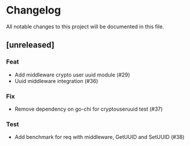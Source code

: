 # Changelog

All notable changes to this project will be documented in this file.

## [unreleased]

### Feat

- Add middleware crypto user uuid module (#29)
- Uuid middleware integration (#36)

### Fix

- Remove dependency on go-chi for cryptouseruuid test (#37)

### Test

- Add benchmark for req with middleware, GetUUID and SetUUID (#38)

<!-- generated by git-cliff -->
